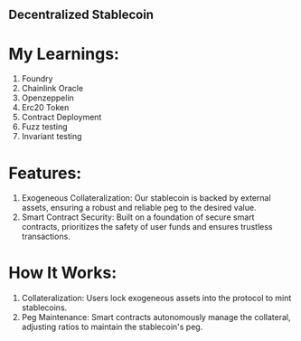 ## Decentralized Stablecoin

# My Learnings:
1. Foundry
2. Chainlink Oracle
3. Openzeppelin
4. Erc20 Token
5. Contract Deployment
6. Fuzz testing
7. Invariant testing


# Features:
1. Exogeneous Collateralization: Our stablecoin is backed by external assets, ensuring a robust and reliable peg to the desired value.
2. Smart Contract Security: Built on a foundation of secure smart contracts, prioritizes the safety of user funds and ensures trustless transactions.

# How It Works:
1. Collateralization: Users lock exogeneous assets into the protocol to mint stablecoins.
2. Peg Maintenance: Smart contracts autonomously manage the collateral, adjusting ratios to maintain the stablecoin's peg.
